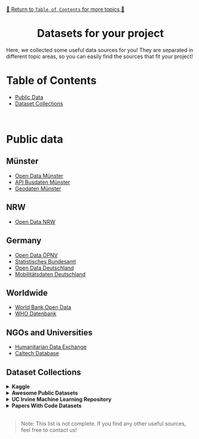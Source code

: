 
[🔗 Return to `Table of Contents` for more topics 🔗](https://github.com/HendrikLinn/TechLabs_Projects/blob/main/README.md)

<h1 align="center"> Datasets for your project </h1>
Here, we collected some useful data sources for you! They are separated in different topic areas, so you can easily find the sources that fit your project!

</br>

# Table of Contents
- [Public Data](#publicdata)
- [Dataset Collections](#collections)

</br>

# Public data <a name="publicdata"></a>
## Münster
- [Open Data Münster](https://opendata.stadt-muenster.de/)
- [API Busdaten Münster](https://api.busradar.conterra.de/)
- [Geodaten Münster](https://geo.stadt-muenster.de/webgis/application/Geobasisdaten)

## NRW
- [Open Data NRW](https://open.nrw/open-data)

## Germany
- [Open Data ÖPNV](https://www.opendata-oepnv.de/ht/de/willkommen)
- [Statistisches Bundesamt](https://www.destatis.de/DE/Home/_inhalt.html)
- [Open Data Deutschland](https://www.govdata.de/)
- [Mobilitätsdaten Deutschland](https://mobilithek.info/)

## Worldwide
- [World Bank Open Data](https://data.worldbank.org/)
- [WHO Datenbank](https://www.who.int/data)

## NGOs and Universities
- [Humanitarian Data Exchange](https://data.humdata.org/)
- [Caltech Database](https://data.caltech.edu/search?q=&f=resource_type%3Adataset&l=list&p=1&s=10&sort=newest)

## Dataset Collections <a name="collections"></a>
<details>
<summary>
  <a id="kaggle-infos"></a>
  <b>Kaggle</b>
</summary>

[Kaggle - Data Science Platform](https://www.kaggle.com/datasets)

Kaggle is an Online-Communeity, that is made for Data Scientists. Here, you can learn coding, take on Data Science-Challenges and exchange datasets with others. For your project, you can search for interesting datasets.

> 🟨 __Note__ 🟨
>
> The datasets on the plattform are usually highly preprocessed, which does not represent the "real-world" situation. Also, they could contain errors, as they are not moderated by the platform. Keep that in mind when you consider using a dataset from Kaggle.

</details>

<details>
<summary>
  <a id="awesome-datasets"></a>
  <b>Awesome Public Datasets</b>
</summary>

[Awesome Public Datasets Collection](https://github.com/awesomedata/awesome-public-datasets)

As the name already tells, this is an _awesome_ collection of publicly available datasets. They are organised under different topics. Take a look around, maybe there is something interesting for your project!

</details>


<details>
<summary>
  <a id="irvine-ml"></a>
  <b>UC Irvine Machine Learning Repository</b>
</summary>

[Machine Learning Datasets](https://archive.ics.uci.edu/datasets)

The Irvine Machine Learning Repository contains many datasets suitable for Machine Learning projects. Some prominent ones are e. g. the Iris or the Dry Bean dataset. The big advantage of the platform: You already get some information on what to use the dataset for, e. g., what is the predictor, are there missing values, what are the variables, etc.

</details>

<details>
<summary>
  <a id="papers-with-code"></a>
  <b>Papers With Code Datasets</b>
</summary>

[Papers With Code ML Datasets](https://paperswithcode.com/datasets)

Another Machine Learning dataset repository with possibilities to filter for specific modalities. You can also filter for specific tasks you want to perform or the language it should be in.

</details>
</br>

> Note: This list is not complete. If you find any other useful sources, feel free to contact us!

